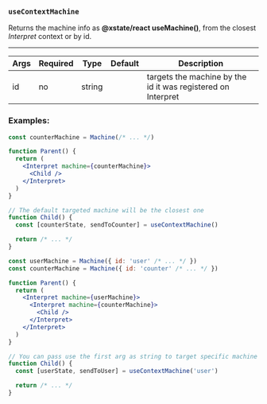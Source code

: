 ### `useContextMachine`

Returns the machine info as **@xstate/react useMachine()**, from the closest _Interpret_ context or by id.

---

| Args | Required | Type   | Default | Description                                                  |
| ---- | -------- | ------ | ------- | ------------------------------------------------------------ |
| id   | no       | string |         | targets the machine by the id it was registered on Interpret |

### Examples:

```jsx
const counterMachine = Machine(/* ... */)

function Parent() {
  return (
    <Interpret machine={counterMachine}>
      <Child />
    </Interpret>
  )
}

// The default targeted machine will be the closest one
function Child() {
  const [counterState, sendToCounter] = useContextMachine()

  return /* ... */
}
```

```jsx
const userMachine = Machine({ id: 'user' /* ... */ })
const counterMachine = Machine({ id: 'counter' /* ... */ })

function Parent() {
  return (
    <Interpret machine={userMachine}>
      <Interpret machine={counterMachine}>
        <Child />
      </Interpret>
    </Interpret>
  )
}

// You can pass use the first arg as string to target specific machine on the context
function Child() {
  const [userState, sendToUser] = useContextMachine('user')

  return /* ... */
}
```
